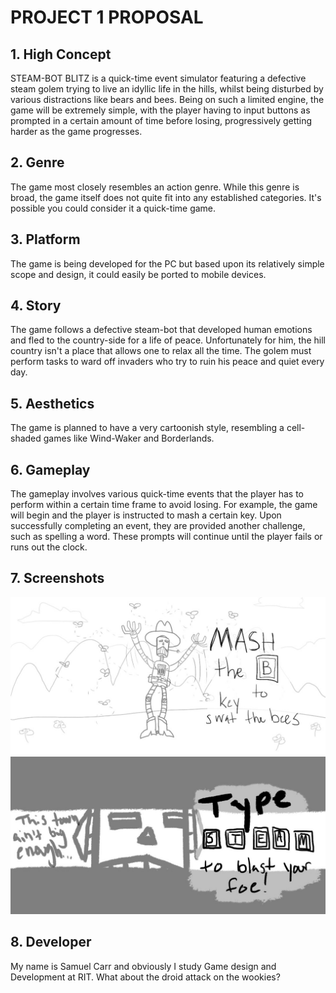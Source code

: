 # PROJECT 1 PROPOSAL

## 1. High Concept

STEAM-BOT BLITZ is a quick-time event simulator featuring a defective steam golem trying to live an idyllic life in the hills, whilst being disturbed by various distractions like bears and bees. Being on such a limited engine, the game will be extremely simple, with the player having to input buttons as prompted in a certain amount of time before losing, progressively getting harder as the game progresses.

## 2. Genre

The game most closely resembles an action genre. While this genre is broad, the game itself does not quite fit into any established categories. It's possible you could consider it a quick-time game.

## 3. Platform

The game is being developed for the PC but based upon its relatively simple scope and design, it could easily be ported to mobile devices.

## 4. Story

The game follows a defective steam-bot that developed human emotions and fled to the country-side for a life of peace. Unfortunately for him, the hill country isn't a place that allows one to relax all the time. The golem must perform tasks to ward off invaders who try to ruin his peace and quiet every day.

## 5. Aesthetics

The game is planned to have a very cartoonish style, resembling a cell-shaded games like Wind-Waker and Borderlands.

## 6. Gameplay

The gameplay involves various quick-time events that the player has to perform within a certain time frame to avoid losing. For example, the game will begin and the player is instructed to mash a certain key. Upon successfully completing an event, they are provided another challenge, such as spelling a word. These prompts will continue until the player fails or runs out the clock.

## 7. Screenshots

![Screenshot 1](https://github.com/src8374/IGME.230.05---Web-Design-Implementation/blob/master/SteamBotProposal1.jpg "Screenshot 1")
![Screenshot 2](https://github.com/src8374/IGME.230.05---Web-Design-Implementation/blob/master/SteamBotProposal2.jpg "Screenshot 1")

## 8. Developer

My name is Samuel Carr and obviously I study Game design and Development at RIT. What about the droid attack on the wookies?
